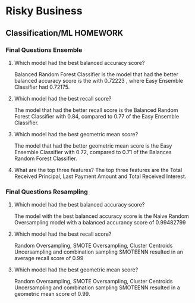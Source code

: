 # Risky Business

## Classification/ML HOMEWORK

### Final Questions Ensemble

1. Which model had the best balanced accuracy score?

    Balanced Random Forest Classifier is the model that had the better balanced accuracy score is the  with 0.72223 , where Easy Ensemble Classifier had 0.72175.

2. Which model had the best recall score?

   The model that had the better recall score is the Balanced Random Forest Classifier with 0.84, compared to 0.77 of the Easy Ensemble Classifier.

3. Which model had the best geometric mean score?

    The model that had the better geometric mean score is the Easy Ensemble Classifier with 0.72, compared to 0.71 of the Balances Random Forest Classifier.
4. What are the top three features?
    The top three features are the Total Received Principal, Last Payment Amount and Total Received Interest.
    
### Final Questions Resampling

1. Which model had the best balanced accuracy score?

   The model with the best balanced accuracy score is the Naive Random Oversampling model with a balanced accurancy score of 0.99482799

2. Which model had the best recall score?

    Random Oversampling, SMOTE Oversampling, Cluster Centroids Uncersampling and combination sampling SMOTEENN resulted in an average recall score of 0.99

3. Which model had the best geometric mean score?

    Random Oversampling, SMOTE Oversampling, Cluster Centroids Uncersampling and combination sampling SMOTEENN resulted in a geometric mean score of 0.99.
